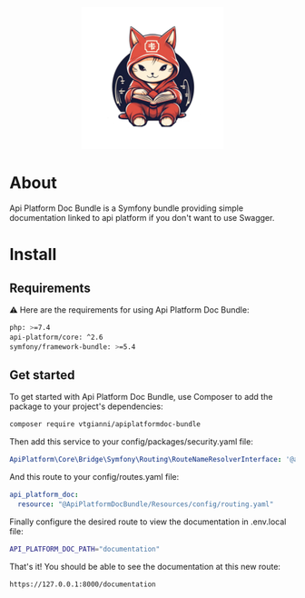 <p align="center">
  <img src="logo.png" width="250" title="Logo" alt="Logo">
</p>

# About

Api Platform Doc Bundle is a Symfony bundle providing simple documentation linked to api platform if you don't want to use Swagger.

# Install

## Requirements

:warning: Here are the requirements for using Api Platform Doc Bundle:

```sh
php: >=7.4
api-platform/core: ^2.6
symfony/framework-bundle: >=5.4
```
## Get started

To get started with Api Platform Doc Bundle, use Composer to add the package to your project's dependencies:

```sh
composer require vtgianni/apiplatformdoc-bundle
```
Then add this service to your config/packages/security.yaml file:

```yaml
ApiPlatform\Core\Bridge\Symfony\Routing\RouteNameResolverInterface: '@api_platform.route_name_resolver.cached'
```
And this route to your config/routes.yaml file:

```yaml
api_platform_doc:
  resource: "@ApiPlatformDocBundle/Resources/config/routing.yaml"
```

Finally configure the desired route to view the documentation in .env.local file:

```bash
API_PLATFORM_DOC_PATH="documentation"
```

That's it! You should be able to see the documentation at this new route:

```bash
https://127.0.0.1:8000/documentation
```
